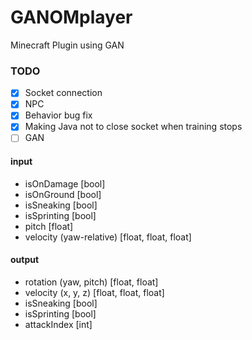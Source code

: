# GANOMplayer

Minecraft Plugin using GAN

### TODO
- [X] Socket connection
- [X] NPC
- [X] Behavior bug fix
- [X] Making Java not to close socket when training stops
- [ ] GAN

#### input
- isOnDamage [bool]
- isOnGround [bool]
- isSneaking [bool]
- isSprinting [bool]
- pitch [float]
- velocity (yaw-relative) [float, float, float]

#### output
- rotation (yaw, pitch) [float, float]
- velocity (x, y, z) [float, float, float]
- isSneaking [bool]
- isSprinting [bool]
- attackIndex [int]